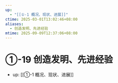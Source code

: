 ```yaml
---
up:
  - "[[①-1 概况、现状、进展]]"
ctime: 2025-03-01T13:02:46+08:00
aliases:
  - 创造发明、先进经验
mtime: 2025-09-09T12:37:06+08:00
---
```


# ①-19 创造发明、先进经验

- up: [[①-1 概况、现状、进展]]

